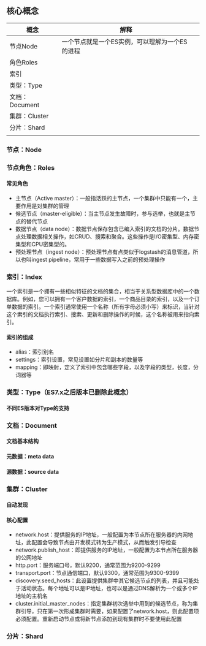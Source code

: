 ## 核心概念

| 概念           | 解释                                           |      |
| -------------- | ---------------------------------------------- | ---- |
| 节点Node       | 一个节点就是一个ES实例，可以理解为一个ES的进程 |      |
| 角色Roles      |                                                |      |
| 索引           |                                                |      |
| 类型：Type     |                                                |      |
| 文档：Document |                                                |      |
| 集群：Cluster  |                                                |      |
| 分片：Shard    |                                                |      |
|                |                                                |      |

### 节点：Node

### 节点角色：Roles

#### 常见角色

- 主节点（Active master）：一般指活跃的主节点，一个集群中只能有一个，主要作用是对集群的管理
- 候选节点（master-eligible）：当主节点发生故障时，参与选举，也就是主节点的替代节点
- 数据节点（data node）：数据节点保存包含已编入索引的文档的分片。数据节点处理数据相关操作，如CRUD、搜索和聚合。这些操作是I/O密集型、内存密集型和CPU密集型的。
- 预处理节点（ingest node）：预处理节点有点类似于logstash的消息管道，所以也叫ingest pipeline，常用于一些数据写入之前的预处理操作

### 索引：Index

一个索引是一个拥有一些相似特征的文档的集合，相当于关系型数据库中的一个数据库。例如，您可以拥有一个客户数据的索引，一个商品目录的索引，以及一个订单数据的索引。一个索引通常使用一个名称（所有字母必须小写）来标识，当针对这个索引的文档执行索引、搜索、更新和删除操作的时候，这个名称被用来指向索引。

#### 索引的组成

- alias：索引别名
- settings：索引设置，常见设置如分片和副本的数量等
- mapping：即映射，定义了索引中包含哪些字段，以及字段的类型，长度，分词器等

### 类型：Type（ES7.x之后版本已删除此概念）

#### 不同ES版本对Type的支持

### 文档：Document

#### 文档基本结构

#### 元数据：meta data

#### 源数据：source data

### 集群：Cluster

#### 自动发现

#### 核心配置

- network.host：提供服务的IP地址，一般配置为本节点所在服务器的内网地址，此配置会导致节点由开发模式转为生产模式，从而触发引导检查
- network.publish_host：即提供服务的IP地址，一般配置为本节点所在服务器的公网地址
- http.port：服务端口号，默认9200，通常范围为9200-9299
- transport.port：节点通信端口，默认9300，通常范围为9300-9399
- discovery.seed_hosts：此设置提供集群中其它候选节点的列表，并且可能处于活动状态。每个地址可以是IP地址，也可以是通过DNS解析为一个或多个IP地址的主机名
- cluster.initial_master_nodes：指定集群初次选举中用到的候选节点，称为集群引导，只在第一次形成集群时需要，如果配置了network.host，则此配置项必须配置。重新启动节点或将新节点添加到现有集群时不要使用此配置 

### 分片：Shard